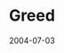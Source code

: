---
layout: message
category: message
series: "VIRUS"
title: "Greed"
date: 2004-07-03
audio-description: "We can be sick and not even know it. Toxic attitudes and beliefs can creep in undetected and slowly take control. Sometimes we’re able to hide the symptoms from those around us. But it’s in us and it’s limiting who we are and what we become. Join us this "
audio: "http://www.crossroads.net/audio/2004/2004_07_VIRUS/VIRUS_01_07-03-04_Greed.mp3"
audio-title: "Greed"
audio-duration: "38:32"
---